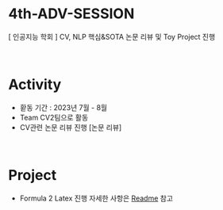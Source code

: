 # 4th-ADV-SESSION
[ 인공지능 학회 ] CV, NLP 핵심&amp;SOTA 논문 리뷰 및 Toy Project 진행

<br/>

# Activity
- 홛동 기간 : 2023년 7월 - 8월
- Team CV2팀으로 활동
- CV관련 논문 리뷰 진행
[논문 리뷰]

<br/>

# Project
- Formula 2 Latex 진행
자세한 사항은 [Readme](https://github.com/yugwangyeol/4th-ADV-SESSION/tree/main/TeamCV2) 참고
